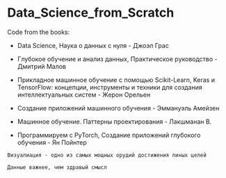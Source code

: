 # Data_Science_from_Scratch
Code from the books:

- Data Science, Наука о данных с нуля - Джоэл Грас

- Глубокое обучение и анализ данных, Практическое руководство - Дмитрий Малов

- Прикладное машинное обучение с помощью Scikit-Learn, Keras и TensorFlow: концепции, инструменты и техники для создания интеллектуальных систем - Жерон Орельен

- Создание приложений машинного обучения - Эммануэль Амейзен

- Машинное обучение. Паттерны проектирования - Лакшманан В.

- Программируем с PyTorch, Создание приложений глубокого обучения - Ян Пойнтер
```
Визуалиация - одно из самых мощных орудий достижения линых целей
```

```
Данные важнее, чем здравый смысл
```
